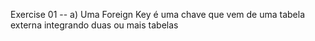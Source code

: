 Exercise 01
-- a) Uma Foreign Key é uma chave que vem de uma tabela externa integrando duas ou mais tabelas

